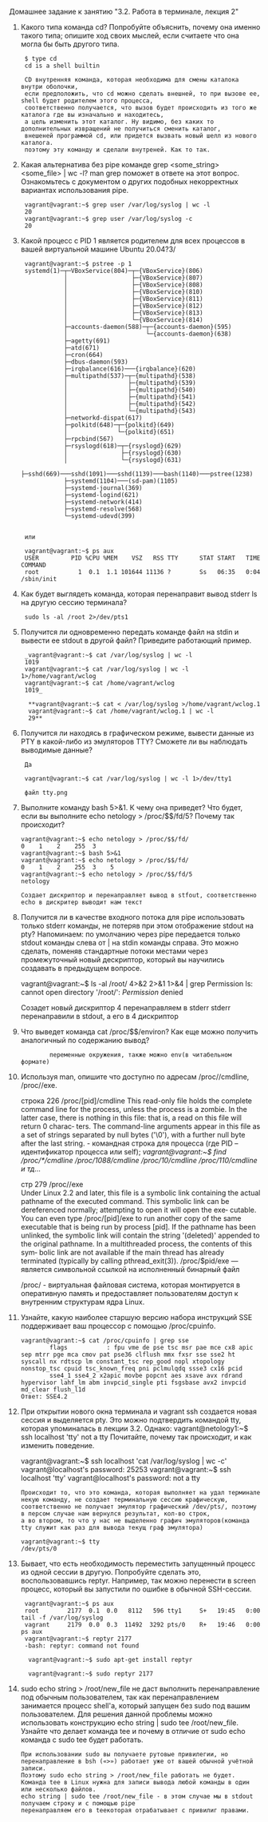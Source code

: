 Домашнее задание к занятию "3.2. Работа в терминале, лекция 2"

1. Какого типа команда cd? Попробуйте объяснить, почему она именно такого типа; опишите ход своих мыслей, если считаете что она могла бы быть другого типа.

        $ type cd
        cd is a shell builtin
        
        CD внутренняя команда, которая необходима для смены каталока внутри оболочки, 
        если предположить, что cd можно сделать внешней, то при вызове ее, shell будет родителем этого процесса,
        соответственно получается, что вызов будет происходить из того же каталога где вы изначально и находитесь,
        а цель изменить этот каталог. Ну видимо, без каких то дополнительных извращений не получиться сменить каталог,
        внешеней программой cd, или придется вызвать новый шелл из нового каталога.
        поэтому эту команду и сделали внутреней. Как то так.

2. Какая альтернатива без pipe команде grep <some_string> <some_file> | wc -l? man grep поможет в ответе на этот вопрос. Ознакомьтесь с документом о других подобных некорректных вариантах использования pipe.

        vagrant@vagrant:~$ grep user /var/log/syslog | wc -l
        20
        vagrant@vagrant:~$ grep user /var/log/syslog -c
        20

3. Какой процесс с PID 1 является родителем для всех процессов в вашей виртуальной машине Ubuntu 20.04?3/ 

        vagrant@vagrant:~$ pstree -p 1
        systemd(1)─┬─VBoxService(804)─┬─{VBoxService}(806)
                   │                  ├─{VBoxService}(807)
                   │                  ├─{VBoxService}(808)
                   │                  ├─{VBoxService}(810)
                   │                  ├─{VBoxService}(811)
                   │                  ├─{VBoxService}(812)
                   │                  ├─{VBoxService}(813)
                   │                  └─{VBoxService}(814)
                   ├─accounts-daemon(588)─┬─{accounts-daemon}(595)
                   │                      └─{accounts-daemon}(638)
                   ├─agetty(691)
                   ├─atd(671)
                   ├─cron(664)
                   ├─dbus-daemon(593)
                   ├─irqbalance(616)───{irqbalance}(620)
                   ├─multipathd(537)─┬─{multipathd}(538)
                   │                 ├─{multipathd}(539)
                   │                 ├─{multipathd}(540)
                   │                 ├─{multipathd}(541)
                   │                 ├─{multipathd}(542)
                   │                 └─{multipathd}(543)
                   ├─networkd-dispat(617)
                   ├─polkitd(648)─┬─{polkitd}(649)
                   │              └─{polkitd}(651)
                   ├─rpcbind(567)
                   ├─rsyslogd(618)─┬─{rsyslogd}(629)
                   │               ├─{rsyslogd}(630)
                   │               └─{rsyslogd}(631)
                   ├─sshd(669)───sshd(1091)───sshd(1139)───bash(1140)───pstree(1238)
                   ├─systemd(1104)───(sd-pam)(1105)
                   ├─systemd-journal(369)
                   ├─systemd-logind(621)
                   ├─systemd-network(414)
                   ├─systemd-resolve(568)
                   └─systemd-udevd(399)
        
        
        или 
        
        vagrant@vagrant:~$ ps aux
        USER         PID %CPU %MEM    VSZ   RSS TTY      STAT START   TIME COMMAND
        root           1  0.1  1.1 101644 11136 ?        Ss   06:35   0:04 /sbin/init
        
4. Как будет выглядеть команда, которая перенаправит вывод stderr ls на другую сессию терминала?

        sudo ls -al /root 2>/dev/pts1

5. Получится ли одновременно передать команде файл на stdin и вывести ее stdout в другой файл? Приведите работающий пример.

        _vagrant@vagrant:~$ cat /var/log/syslog | wc -l
        1019
        vagrant@vagrant:~$ cat /var/log/syslog | wc -l 1>/home/vagrant/wclog
        vagrant@vagrant:~$ cat /home/vagrant/wclog
        1019_
        
         **vagrant@vagrant:~$ cat < /var/log/syslog >/home/vagrant/wclog.1
         vagrant@vagrant:~$ cat /home/vagrant/wclog.1 | wc -l
         29**
         

7. Получится ли находясь в графическом режиме, вывести данные из PTY в какой-либо из эмуляторов TTY? Сможете ли вы наблюдать выводимые данные?

        Да
        
        vagrant@vagrant:~$ cat /var/log/syslog | wc -l 1>/dev/tty1
        
        файл tty.png


7. Выполните команду bash 5>&1. К чему она приведет? Что будет, если вы выполните echo netology > /proc/$$/fd/5? Почему так происходит?

       vagrant@vagrant:~$ echo netology > /proc/$$/fd/
       0    1    2    255  3
       vagrant@vagrant:~$ bash 5>&1
       vagrant@vagrant:~$ echo netology > /proc/$$/fd/
       0    1    2    255  3    5
       vagrant@vagrant:~$ echo netology > /proc/$$/fd/5
       netology
    
       Создает дискриптор и перенаправляет вывод в stfout, соответственно echo в дискритер выводит нам текст 

8. Получится ли в качестве входного потока для pipe использовать только stderr команды, не потеряв при этом отображение stdout на pty? Напоминаем: по умолчанию через pipe передается только stdout команды слева от | на stdin команды справа. Это можно сделать, поменяв стандартные потоки местами через промежуточный новый дескриптор, который вы научились создавать в предыдущем вопросе.

      vagrant@vagrant:~$ ls -al /root/ 4>&2 2>&1 1>&4 | grep Permission
      ls: cannot open directory '/root/': _Permission_ denied

      Созадет новый дискриптор 4 перенаправляем в stderr
      stderr перенаправили в stdout, а его в 4 дискриптор

9. Что выведет команда cat /proc/$$/environ? Как еще можно получить аналогичный по содержанию вывод?


               переменные окружения, также можно env(в читабельном формате)



10. Используя man, опишите что доступно по адресам /proc/<PID>/cmdline, /proc/<PID>/exe.

       строка 226
       /proc/[pid]/cmdline
              This read-only file holds the complete command line for the process, unless the process  is  a  zombie.
              In  the  latter case, there is nothing in this file: that is, a read on this file will return 0 charac‐
              ters.  The command-line arguments appear in this file as a set  of  strings  separated  by  null  bytes
              ('\0'), with a further null byte after the last string.
               - командная строка для процесса (где PID – идентификатор процесса или self);
              _vagrant@vagrant:~$ find /proc/*/cmdline
              /proc/1088/cmdline
              /proc/10/cmdline
              /proc/110/cmdline и тд..._ 


       стр 279
       /proc/<PID>/exe       
              Under  Linux 2.2 and later, this file is a symbolic link containing the actual pathname of the executed
              command.  This symbolic link can be dereferenced normally; attempting to open it  will  open  the  exe‐
              cutable.   You  can  even type /proc/[pid]/exe to run another copy of the same executable that is being
              run by process [pid].  If the pathname has been unlinked, the symbolic link  will  contain  the  string
              '(deleted)'  appended  to the original pathname.  In a multithreaded process, the contents of this sym‐
              bolic link are not  available  if  the  main  thread  has  already  terminated  (typically  by  calling
              pthread_exit(3)).
              /proc/$pid/exe — является символьной ссылкой на исполненный бинарный файл


      /proc/ - виртуальная файловая система, которая монтируется в оперативную память и предоставляет пользователям доступ к внутренним структурам ядра Linux.

11. Узнайте, какую наиболее старшую версию набора инструкций SSE поддерживает ваш процессор с помощью /proc/cpuinfo.

        vagrant@vagrant:~$ cat /proc/cpuinfo | grep sse
                flags           : fpu vme de pse tsc msr pae mce cx8 apic sep mtrr pge mca cmov pat pse36 clflush mmx fxsr sse sse2 ht syscall nx rdtscp lm constant_tsc rep_good nopl xtopology nonstop_tsc cpuid tsc_known_freq pni pclmulqdq ssse3 cx16 pcid
                sse4_1 sse4_2 x2apic movbe popcnt aes xsave avx rdrand hypervisor lahf_lm abm invpcid_single pti fsgsbase avx2 invpcid md_clear flush_l1d
        Ответ: SSE4.2 

12. При открытии нового окна терминала и vagrant ssh создается новая сессия и выделяется pty. Это можно подтвердить командой tty, которая упоминалась в лекции 3.2. Однако:
vagrant@netology1:~$ ssh localhost 'tty'
not a tty
Почитайте, почему так происходит, и как изменить поведение.
    
       vagrant@vagrant:~$ ssh localhost 'cat /var/log/syslog | wc -c'
       vagrant@localhost's password:
       25253
       vagrant@vagrant:~$ ssh localhost 'tty'
       vagrant@localhost's password:
       not a tty

        Происходит то, что это команда, которая выполняет на удал терминале некую команду, не создает терминальную сессию крафическую, 
        соответственно не получает эмулятор графический /dev/pts/, поэтому в персом случае нам вернулся результат, кол-во строк,
        а во втором, то что у нас не выделенно графич эмуляторов(команда tty служит как раз для вывода текущ граф эмулятора)
    
        vagrant@vagrant:~$ tty
        /dev/pts/0  

13. Бывает, что есть необходимость переместить запущенный процесс из одной сессии в другую. Попробуйте сделать это, воспользовавшись reptyr. Например, так можно перенести в screen процесс, который вы запустили по ошибке в обычной SSH-сессии.
    
         vagrant@vagrant:~$ ps aux
         root        2177  0.1  0.0   8112   596 tty1     S+   19:45   0:00 tail -f /var/log/syslog
         vagrant     2179  0.0  0.3  11492  3292 pts/0    R+   19:46   0:00 ps aux
         vagrant@vagrant:~$ reptyr 2177
         -bash: reptyr: command not found
    
          vagrant@vagrant:~$ sudo apt-get install reptyr
          
          vagrant@vagrant:~$ sudo reptyr 2177
      
14. sudo echo string > /root/new_file не даст выполнить перенаправление под обычным пользователем, 
так как перенаправлением занимается процесс shell'а, который запущен без sudo под вашим пользователем.
Для решения данной проблемы можно использовать конструкцию echo string | sudo tee /root/new_file. 
Узнайте что делает команда tee и почему в отличие от sudo echo команда с sudo tee будет работать.

        При использовании sudo вы получаете рутовые привилегии, но перенаправление в bsh («>») работает уже от вашей обычной учётной записи.
        Поэтому sudo echo string > /root/new_file работать не будет.
        Команда tee в Linux нужна для записи вывода любой команды в один или несколько файлов.
        echo string | sudo tee /root/new_file - в этом случае мы в stdout получаем строку и с помощью pipe
        перенаправляем его в teeкоторая отрабатывает с привилиг правами.
        
